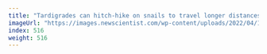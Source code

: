 ```yaml
---
title: "Tardigrades can hitch-hike on snails to travel longer distances"
imageUrl: "https://images.newscientist.com/wp-content/uploads/2022/04/14131452/SEI_98758322.jpg?width=600"
index: 516
weight: 516
---
```

